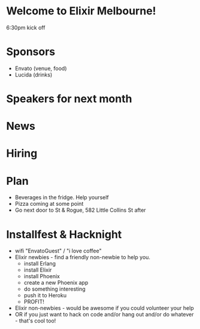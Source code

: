   # Welcome to Elixir Melbourne!
6:30pm kick off

# Sponsors
- Envato (venue, food)
- Lucida (drinks)

# Speakers for next month

# News

# Hiring

# Plan
- Beverages in the fridge. Help yourself
- Pizza coming at some point
- Go next door to St & Rogue, 582 Little Collins St after

# Installfest & Hacknight
- wifi "EnvatoGuest" / "i love coffee"
- Elixir newbies - find a friendly non-newbie to help you.
  - install Erlang
  - install Elixir
  - install Phoenix
  - create a new Phoenix app
  - do something interesting
  - push it to Heroku
  - PROFIT!
- Elixir non-newbies - would be awesome if you could volunteer your help
- OR if you just want to hack on code and/or hang out and/or do whatever -
  that's cool too!


